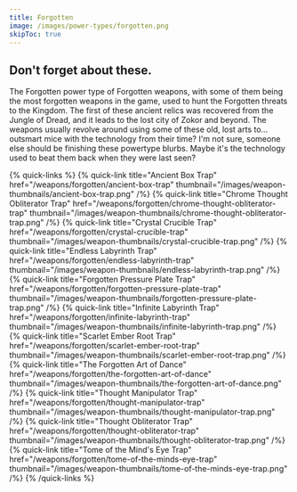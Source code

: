 ```yaml
---
title: Forgotten
image: /images/power-types/forgotten.png
skipToc: true
---
```


## Don't forget about these.
The Forgotten power type of Forgotten weapons, with some of them being the most forgotten weapons in the game, used to hunt the Forgotten threats to the Kingdom. The first of these ancient relics was recovered from the Jungle of Dread, and it leads to the lost city of Zokor and beyond. The weapons usually revolve around using some of these old, lost arts to... outsmart mice with the technology from their time? I'm not sure, someone else should be finishing these powertype blurbs.
Maybe it's the technology used to beat them back when they were last seen?

{% quick-links %}
{% quick-link
  title="Ancient Box Trap"
  href="/weapons/forgotten/ancient-box-trap"
  thumbnail="/images/weapon-thumbnails/ancient-box-trap.png"
 /%}
 {% quick-link
  title="Chrome Thought Obliterator Trap"
  href="/weapons/forgotten/chrome-thought-obliterator-trap"
  thumbnail="/images/weapon-thumbnails/chrome-thought-obliterator-trap.png"
 /%}
 {% quick-link
  title="Crystal Crucible Trap"
  href="/weapons/forgotten/crystal-crucible-trap"
  thumbnail="/images/weapon-thumbnails/crystal-crucible-trap.png"
 /%}
 {% quick-link
  title="Endless Labyrinth Trap"
  href="/weapons/forgotten/endless-labyrinth-trap"
  thumbnail="/images/weapon-thumbnails/endless-labyrinth-trap.png"
 /%}
 {% quick-link
  title="Forgotten Pressure Plate Trap"
  href="/weapons/forgotten/forgotten-pressure-plate-trap"
  thumbnail="/images/weapon-thumbnails/forgotten-pressure-plate-trap.png"
 /%}
 {% quick-link
  title="Infinite Labyrinth Trap"
  href="/weapons/forgotten/infinite-labyrinth-trap"
  thumbnail="/images/weapon-thumbnails/infinite-labyrinth-trap.png"
 /%}
 {% quick-link
  title="Scarlet Ember Root Trap"
  href="/weapons/forgotten/scarlet-ember-root-trap"
  thumbnail="/images/weapon-thumbnails/scarlet-ember-root-trap.png"
 /%}
 {% quick-link
  title="The Forgotten Art of Dance"
  href="/weapons/forgotten/the-forgotten-art-of-dance"
  thumbnail="/images/weapon-thumbnails/the-forgotten-art-of-dance.png"
 /%}
 {% quick-link
  title="Thought Manipulator Trap"
  href="/weapons/forgotten/thought-manipulator-trap"
  thumbnail="/images/weapon-thumbnails/thought-manipulator-trap.png"
 /%}
 {% quick-link
  title="Thought Obliterator Trap"
  href="/weapons/forgotten/thought-obliterator-trap"
  thumbnail="/images/weapon-thumbnails/thought-obliterator-trap.png"
 /%}
 {% quick-link
  title="Tome of the Mind's Eye Trap"
  href="/weapons/forgotten/tome-of-the-minds-eye-trap"
  thumbnail="/images/weapon-thumbnails/tome-of-the-minds-eye-trap.png"
 /%}
{% /quick-links %}
